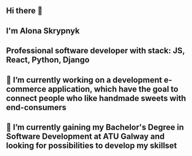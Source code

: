 ## Hi there 👋
## I'm Alona Skrypnyk
## Professional software developer with stack: JS, React, Python, Django
## 🔭 I’m currently working on a development e-commerce application, which have the goal to connect people who like handmade sweets with end-consumers 
## 🌱 I’m currently gaining my Bachelor's Degree in Software Development at ATU Galway and looking for possibilities to develop my skillset  

<!--
**Alonasa/Alonasa** is a ✨ _special_ ✨ repository because its `README.md` (this file) appears on your GitHub profile.

Here are some ideas to get you started:

- 🔭 I’m currently working on ...
- 🌱 I’m currently learning ...
- 👯 I’m looking to collaborate on ...
- 🤔 I’m looking for help with ...
- 💬 Ask me about ...
- 📫 How to reach me: ...
- 😄 Pronouns: ...
- ⚡ Fun fact: ...
-->
